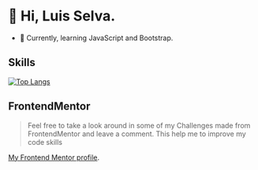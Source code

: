 # 👋 Hi, Luis Selva.

- 🌱 Currently, learning JavaScript and Bootstrap.


## Skills
[![Top Langs](https://github-readme-stats.vercel.app/api/top-langs/?username=luis08201)](https://github.com/luis08201/github-readme-stats)

## FrontendMentor
> Feel free to take a look around in some of my Challenges made from FrontendMentor and leave a comment. This help me to improve my code skills

[My Frontend Mentor profile]([https://pages.github.com/](https://www.frontendmentor.io/profile/luis08201)).
